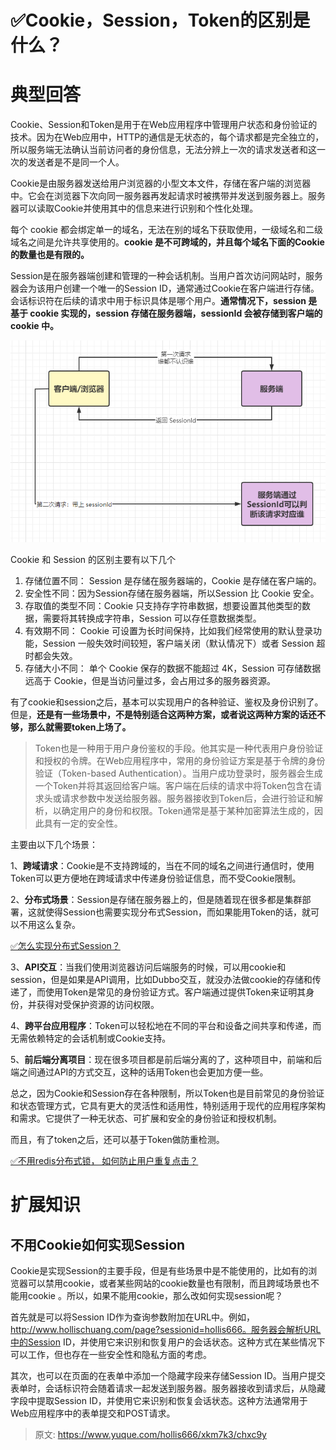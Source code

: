 # ✅Cookie，Session，Token的区别是什么？

# 典型回答


Cookie、Session和Token是用于在Web应用程序中管理用户状态和身份验证的技术。因为在Web应用中，HTTP的通信是无状态的，每个请求都是完全独立的，所以服务端无法确认当前访问者的身份信息，无法分辨上一次的请求发送者和这一次的发送者是不是同一个人。



Cookie是由服务器发送给用户浏览器的小型文本文件，存储在客户端的浏览器中。它会在浏览器下次向同一服务器再发起请求时被携带并发送到服务器上。服务器可以读取Cookie并使用其中的信息来进行识别和个性化处理。



每个 cookie 都会绑定单一的域名，无法在别的域名下获取使用，一级域名和二级域名之间是允许共享使用的。**cookie 是不可跨域的，并且每个域名下面的Cookie的数量也是有限的。**



Session是在服务器端创建和管理的一种会话机制。当用户首次访问网站时，服务器会为该用户创建一个唯一的Session ID，通常通过Cookie在客户端进行存储。会话标识符在后续的请求中用于标识具体是哪个用户。**通常情况下，session 是基于 cookie 实现的，session 存储在服务器端，sessionId 会被存储到客户端的cookie 中。**

<font style="color:rgb(85, 85, 85);"></font>

![1687330339680-8119359b-a515-4be9-9d03-41d41a51728a.png](./img/7pr6yd0yQho9SCcL/1687330339680-8119359b-a515-4be9-9d03-41d41a51728a-079860.png)



Cookie 和 Session 的区别主要有以下几个

1. 存储位置不同： Session 是存储在服务器端的，Cookie 是存储在客户端的。
2. 安全性不同：因为Session存储在服务器端，所以Session 比 Cookie 安全。
3. 存取值的类型不同：Cookie 只支持存字符串数据，想要设置其他类型的数据，需要将其转换成字符串，Session 可以存任意数据类型。
4. 有效期不同： Cookie 可设置为长时间保持，比如我们经常使用的默认登录功能，Session 一般失效时间较短，客户端关闭（默认情况下）或者 Session 超时都会失效。
5. 存储大小不同： 单个 Cookie 保存的数据不能超过 4K，Session 可存储数据远高于 Cookie，但是当访问量过多，会占用过多的服务器资源。



有了cookie和session之后，基本可以实现用户的各种验证、鉴权及身份识别了。但是，**还是有一些场景中，不是特别适合这两种方案，或者说这两种方案的话还不够，那么就需要token上场了。**



> Token也是一种用于用户身份鉴权的手段。他其实是一种代表用户身份验证和授权的令牌。在Web应用程序中，常用的身份验证方案是基于令牌的身份验证（Token-based Authentication）。当用户成功登录时，服务器会生成一个Token并将其返回给客户端。客户端在后续的请求中将Token包含在请求头或请求参数中发送给服务器。服务器接收到Token后，会进行验证和解析，以确定用户的身份和权限。Token通常是基于某种加密算法生成的，因此具有一定的安全性。
>



主要由以下几个场景：



1、**跨域请求**：Cookie是不支持跨域的，当在不同的域名之间进行通信时，使用Token可以更方便地在跨域请求中传递身份验证信息，而不受Cookie限制。

2、**分布式场景**：Session是存储在服务器上的，但是随着现在很多都是集群部署，这就使得Session也需要实现分布式Session，而如果能用Token的话，就可以不用这么复杂。

[✅怎么实现分布式Session？](https://www.yuque.com/hollis666/xkm7k3/xbgu80vgxnhhb438)

3、**API交互**：当我们使用浏览器访问后端服务的时候，可以用cookie和session，但是如果是API调用，比如Dubbo交互，就没办法做cookie的存储和传递了，而使用Token是常见的身份验证方式。客户端通过提供Token来证明其身份，并获得对受保护资源的访问权限。

4、**跨平台应用程序**：Token可以轻松地在不同的平台和设备之间共享和传递，而无需依赖特定的会话机制或Cookie支持。

5、**前后端分离项目**：现在很多项目都是前后端分离的了，这种项目中，前端和后端之间通过API的方式交互，这种的话用Token也会更加方便一些。



总之，因为Cookie和Session存在各种限制，所以Token也是目前常见的身份验证和状态管理方式，它具有更大的灵活性和适用性，特别适用于现代的应用程序架构和需求。它提供了一种无状态、可扩展和安全的身份验证和授权机制。



而且，有了token之后，还可以基于Token做防重检测。



[✅不用redis分布式锁， 如何防止用户重复点击？](https://www.yuque.com/hollis666/xkm7k3/bg9usqc0763mw2wm)

# 扩展知识


## 不用Cookie如何实现Session


Cookie是实现Session的主要手段，但是有些场景中是不能使用的，比如有的浏览器可以禁用cookie，或者某些网站的cookie数量也有限制，而且跨域场景也不能用cookie 。所以，如果不能用cookie，那么改如何实现session呢？



首先就是可以将Session ID作为查询参数附加在URL中。例如，http://www.hollischuang.com/page?sessionid=hollis666。服务器会解析URL中的Session ID，并使用它来识别和恢复用户的会话状态。这种方式在某些情况下可以工作，但也存在一些安全性和隐私方面的考虑。



其次，也可以在页面的在表单中添加一个隐藏字段来存储Session ID。当用户提交表单时，会话标识符会随着请求一起发送到服务器。服务器接收到请求后，从隐藏字段中提取Session ID，并使用它来识别和恢复会话状态。这种方法通常用于Web应用程序中的表单提交和POST请求。







> 原文: <https://www.yuque.com/hollis666/xkm7k3/chxc9y>